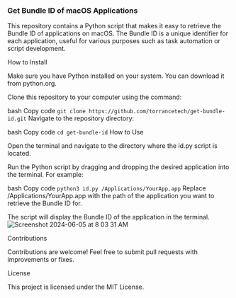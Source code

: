 ### Get Bundle ID of macOS Applications

This repository contains a Python script that makes it easy to retrieve the Bundle ID of applications on macOS. The Bundle ID is a unique identifier for each application, useful for various purposes such as task automation or script development.

How to Install

Make sure you have Python installed on your system. You can download it from python.org.

Clone this repository to your computer using the command:

bash
Copy code
```git clone https://github.com/torrancetech/get-bundle-id.git```
Navigate to the repository directory:

bash
Copy code
```cd get-bundle-id```
How to Use

Open the terminal and navigate to the directory where the id.py script is located.

Run the Python script by dragging and dropping the desired application into the terminal. For example:

bash
Copy code
```python3 id.py /Applications/YourApp.app```
Replace /Applications/YourApp.app with the path of the application you want to retrieve the Bundle ID for.

The script will display the Bundle ID of the application in the terminal.
![Screenshot 2024-06-05 at 8 03 31 AM](https://github.com/TorranceTech/Get-Bundle-ID/assets/170806445/33d76608-c6c8-4e00-8bdc-abbc803875ab)


Contributions

Contributions are welcome! Feel free to submit pull requests with improvements or fixes.

License

This project is licensed under the MIT License.
